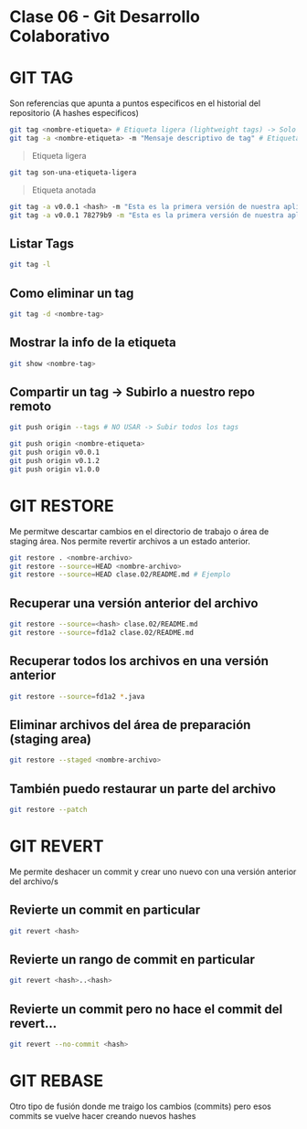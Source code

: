# Clase 06 - Git Desarrollo Colaborativo

# GIT TAG
Son referencias que apunta a puntos especificos en el historial del repositorio (A hashes especificos)

```sh
git tag <nombre-etiqueta> # Etiqueta ligera (lightweight tags) -> Solo es un identificador, no almecana info adicional.
git tag -a <nombre-etiqueta> -m "Mensaje descriptivo de tag" # Etiqueta anotada
```

> Etiqueta ligera

```sh
git tag son-una-etiqueta-ligera
```

> Etiqueta anotada

```sh
git tag -a v0.0.1 <hash> -m "Esta es la primera versión de nuestra aplicación"
git tag -a v0.0.1 78279b9 -m "Esta es la primera versión de nuestra aplicación"
```

## Listar Tags

```sh
git tag -l
```

## Como eliminar un tag

```sh
git tag -d <nombre-tag>
```

## Mostrar la info de la etiqueta

```sh
git show <nombre-tag>
```

## Compartir un tag -> Subirlo a nuestro repo remoto

```sh
git push origin --tags # NO USAR -> Subir todos los tags
```

```sh
git push origin <nombre-etiqueta>
git push origin v0.0.1
git push origin v0.1.2
git push origin v1.0.0
```

# GIT RESTORE
Me permitwe descartar cambios en el directorio de trabajo o área de staging área. Nos permite revertir archivos a un estado anterior.

```sh
git restore . <nombre-archivo>
git restore --source=HEAD <nombre-archivo>
git restore --source=HEAD clase.02/README.md # Ejemplo
```

## Recuperar una versión anterior del archivo

```sh
git restore --source=<hash> clase.02/README.md
git restore --source=fd1a2 clase.02/README.md
```
## Recuperar todos los archivos en una versión anterior


```sh
git restore --source=fd1a2 *.java
```

## Eliminar archivos del área de preparación (staging area)

```sh
git restore --staged <nombre-archivo>
```

## También puedo restaurar un parte del archivo

```sh
git restore --patch 
```

# GIT REVERT
Me permite deshacer un commit y crear uno nuevo con una versión anterior del archivo/s

## Revierte un commit en particular

```sh
git revert <hash>
```

## Revierte un rango de commit en particular

```sh
git revert <hash>..<hash>
```

## Revierte un commit pero no hace el commit del revert...

```sh
git revert --no-commit <hash>
```

# GIT REBASE
Otro tipo de fusión donde me traigo los cambios (commits) pero esos commits se vuelve hacer creando nuevos hashes




